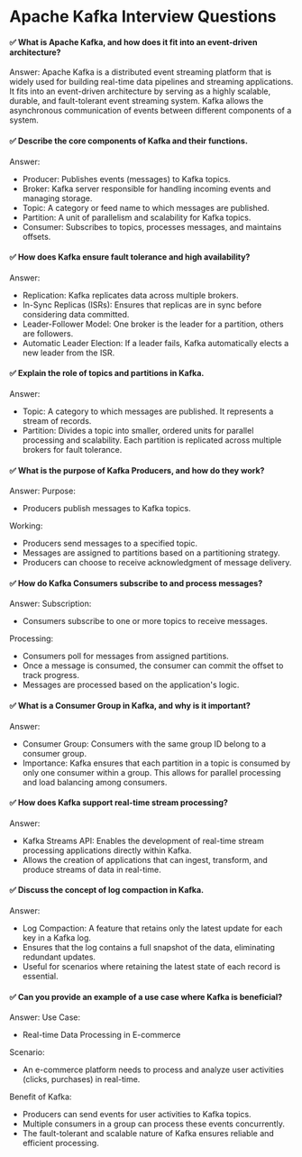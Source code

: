 # Apache Kafka Interview Questions

#### ✅ What is Apache Kafka, and how does it fit into an event-driven architecture?

Answer: Apache Kafka is a distributed event streaming platform that is widely used for building real-time data pipelines and streaming applications. It fits into an event-driven architecture by serving as a highly scalable, durable, and fault-tolerant event streaming system. Kafka allows the asynchronous communication of events between different components of a system.

#### ✅ Describe the core components of Kafka and their functions.

Answer:
  - Producer: Publishes events (messages) to Kafka topics.
  - Broker: Kafka server responsible for handling incoming events and managing storage.
  - Topic: A category or feed name to which messages are published.
  - Partition: A unit of parallelism and scalability for Kafka topics.
  - Consumer: Subscribes to topics, processes messages, and maintains offsets.

#### ✅ How does Kafka ensure fault tolerance and high availability?

Answer:
  - Replication: Kafka replicates data across multiple brokers.
  - In-Sync Replicas (ISRs): Ensures that replicas are in sync before considering data committed.
  - Leader-Follower Model: One broker is the leader for a partition, others are followers.
  - Automatic Leader Election: If a leader fails, Kafka automatically elects a new leader from the ISR.

#### ✅ Explain the role of topics and partitions in Kafka.

Answer:
  - Topic: A category to which messages are published. It represents a stream of records.
  - Partition: Divides a topic into smaller, ordered units for parallel processing and scalability. Each partition is replicated across multiple brokers for fault tolerance.

#### ✅ What is the purpose of Kafka Producers, and how do they work?

Answer:
Purpose:
  - Producers publish messages to Kafka topics.

Working:
  - Producers send messages to a specified topic.
  - Messages are assigned to partitions based on a partitioning strategy.
  - Producers can choose to receive acknowledgment of message delivery.

#### ✅ How do Kafka Consumers subscribe to and process messages?

Answer:
Subscription: 
  - Consumers subscribe to one or more topics to receive messages.

Processing:
  - Consumers poll for messages from assigned partitions.
  - Once a message is consumed, the consumer can commit the offset to track progress.
  - Messages are processed based on the application's logic.

#### ✅ What is a Consumer Group in Kafka, and why is it important?

Answer:
  - Consumer Group: Consumers with the same group ID belong to a consumer group.
  - Importance: Kafka ensures that each partition in a topic is consumed by only one consumer within a group. This allows for parallel processing and load balancing among consumers.

#### ✅ How does Kafka support real-time stream processing?

Answer:
  - Kafka Streams API: Enables the development of real-time stream processing applications directly within Kafka.
  - Allows the creation of applications that can ingest, transform, and produce streams of data in real-time.

#### ✅ Discuss the concept of log compaction in Kafka.

Answer:
  - Log Compaction: A feature that retains only the latest update for each key in a Kafka log.
  - Ensures that the log contains a full snapshot of the data, eliminating redundant updates.
  - Useful for scenarios where retaining the latest state of each record is essential.

#### ✅ Can you provide an example of a use case where Kafka is beneficial?

Answer:
Use Case: 
  - Real-time Data Processing in E-commerce

Scenario: 
  - An e-commerce platform needs to process and analyze user activities (clicks, purchases) in real-time.

Benefit of Kafka:
  - Producers can send events for user activities to Kafka topics.
  - Multiple consumers in a group can process these events concurrently.
  - The fault-tolerant and scalable nature of Kafka ensures reliable and efficient processing.
